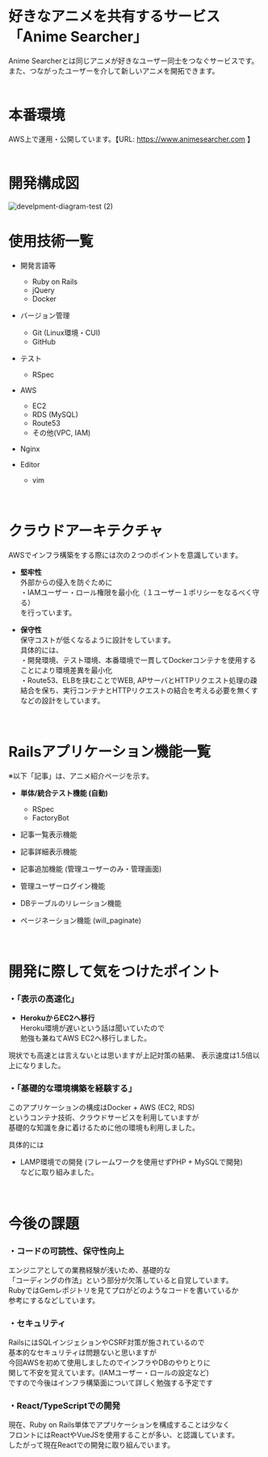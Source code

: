 # 好きなアニメを共有するサービス「Anime Searcher」
Anime Searcherとは同じアニメが好きなユーザー同士をつなぐサービスです。</br>
また、つながったユーザーを介して新しいアニメを開拓できます。</br>
<br/>

# 本番環境
AWS上で運用・公開しています。【URL: https://www.animesearcher.com 】
<br/><br/>

# 開発構成図

![develpment-diagram-test (2)](https://user-images.githubusercontent.com/63719647/102009574-adbc4280-3d7b-11eb-96e6-47eba4c0a467.png)

# 使用技術一覧

* 開発言語等

  * Ruby on Rails
  * jQuery
  * Docker

* バージョン管理

  * Git (Linux環境・CUI)
  * GitHub

* テスト

  * RSpec

* AWS

  * EC2
  * RDS (MySQL)
  * Route53
  * その他(VPC, IAM)

* Nginx

* Editor

  * vim  
<br/>

# クラウドアーキテクチャ
AWSでインフラ構築をする際には次の２つのポイントを意識しています。

* __堅牢性__  
外部からの侵入を防ぐために  
・IAMユーザー・ロール権限を最小化（１ユーザー１ポリシーをなるべく守る）  
を行っています。  

* __保守性__  
保守コストが低くなるように設計をしています。  
具体的には、  
・開発環境、テスト環境、本番環境で一貫してDockerコンテナを使用することにより環境差異を最小化  
・Route53、ELBを挟むことでWEB, APサーバとHTTPリクエスト処理の疎結合を保ち、実行コンテナとHTTPリクエストの結合を考える必要を無くす  
などの設計をしています。  
<br/>

# Railsアプリケーション機能一覧
※以下「記事」は、アニメ紹介ページを示す。

* __単体/統合テスト機能 (自動)__
  * RSpec
  * FactoryBot
  
* 記事一覧表示機能
* 記事詳細表示機能
* 記事追加機能 (管理ユーザーのみ・管理画面)
* 管理ユーザーログイン機能
* DBテーブルのリレーション機能
* ページネーション機能 (will_paginate)
<br/>

# 開発に際して気をつけたポイント

### __・「表示の高速化」__
  * __HerokuからEC2へ移行__  
    Heroku環境が遅いという話は聞いていたので  
    勉強も兼ねてAWS EC2へ移行しました。  
    
現状でも高速とは言えないとは思いますが上記対策の結果、
表示速度は1.5倍以上になりました。  

 ### __・「基礎的な環境構築を経験する」__

  このアプリケーションの構成はDocker + AWS (EC2, RDS)  
  というコンテナ技術、クラウドサービスを利用していますが  
  基礎的な知識を身に着けるために他の環境も利用しました。  
  
  具体的には  
  * LAMP環境での開発 (フレームワークを使用せずPHP + MySQLで開発)  
  などに取り組みました。  
  <br/>

# 今後の課題

### __・コードの可読性、保守性向上__  
エンジニアとしての業務経験が浅いため、基礎的な  
「コーディングの作法」という部分が欠落していると自覚しています。  
RubyではGemレポジトリを見てプロがどのようなコードを書いているか  
参考にするなどしています。  

### __・セキュリティ__  
RailsにはSQLインジェションやCSRF対策が施されているので  
基本的なセキュリティは問題ないと思いますが  
今回AWSを初めて使用しましたのでインフラやDBのやりとりに  
関して不安を覚えています。(IAMユーザー・ロールの設定など)  
ですので今後はインフラ構築面について詳しく勉強する予定です  

### __・React/TypeScriptでの開発__  
現在、Ruby on Rails単体でアプリケーションを構成することは少なく  
フロントにはReactやVueJSを使用することが多い、と認識しています。  
したがって現在Reactでの開発に取り組んでいます。  
